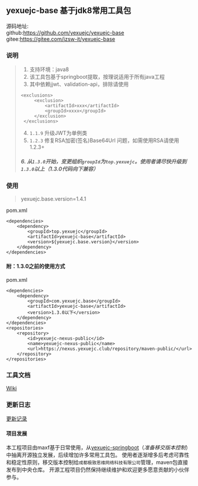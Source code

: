 yexuejc-base 基于jdk8常用工具包
----------------------
源码地址:<br>
github:https://github.com/yexuejc/yexuejc-base
gitee:https://gitee.com/jzsw-it/yexuejc-base

### 说明
>1. 支持环境：java8
>2. 该工具包基于springboot提取，按理说适用于所有java工程
>3. 其中依赖jjwt、validation-api，排除请使用
>   ```
>   <exclusions>
>        <exclusion>
>            <artifactId>xxx</artifactId>
>            <groupId>xxxx</groupId>
>        </exclusion>
>    </exclusions>
>    ``` 
>
>4. `1.1.9` 升级JWT为单例类
>5. `1.2.3` 修复RSA加密(签名)Base64Url 问题，如需使用RSA请使用1.2.3+
>##### 6. 从`1.3.0`开始，变更组织`groupId`为`top.yexuejc`。使用者请尽快升级到`1.3.0`以上（1.3.0代码向下兼容） 


### 使用
>yexuejc.base.version=1.4.1

pom.xml
```
<dependencies>
    <dependency>
        <groupId>top.yexuejc</groupId>
        <artifactId>yexuejc-base</artifactId>
        <version>${yexuejc.base.version}</version>
    </dependency>
</dependencies>
```

#### 附：1.3.0之前的使用方式
pom.xml
```
<dependencies>
    <dependency>
        <groupId>com.yexuejc.base</groupId>
        <artifactId>yexuejc-base</artifactId>
        <version>1.3.0以下</version>
    </dependency>
</dependencies>
<repositories>
    <repository>
        <id>yexuejc-nexus-public</id>
        <name>yexuejc-nexus-public</name>
        <url>https://nexus.yexuejc.club/repository/maven-public/</url>
    </repository>
</repositories>
```

### 工具文档
[Wiki](WIKI.md)

### 更新日志
[更新记录](UPDATE.md)

#### 项目发展
本工程项目由maxf基于日常使用，从[yexuejc-springboot](https://github.com/yexuejc/yexuejc-springboot.git)（_准备移交版本控制_）中抽离开源独立发展，后续增加许多常用工具包。
使用者逐渐增多后考虑可靠性和稳定性原则，移交版本控制给`成都极致思维网络科技有限公司`管理，maven包直接发布到中央仓库。
开源工程项目仍然保持继续维护和欢迎更多愿意贡献的小伙伴参与。
